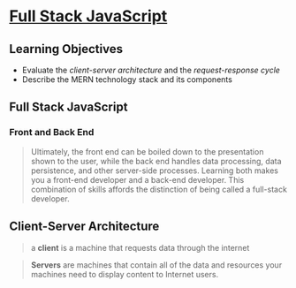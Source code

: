 # [Full Stack JavaScript](https://login.codingdojo.com/m/754/16712/124458)


## Learning Objectives
- Evaluate the _client-server architecture_ and the _request-response cycle_
- Describe the MERN technology stack and its components

## Full Stack JavaScript

### Front and Back End

>Ultimately, the front end can be boiled down to the presentation shown to the user, while the back end handles data processing, data persistence, and other server-side processes. Learning both makes you a front-end developer and a back-end developer. This combination of skills affords the distinction of being called a full-stack developer.


## Client-Server Architecture

>a __client__ is a machine that requests data through the internet

>__Servers__ are machines that contain all of the data and resources your machines need to display content to Internet users.